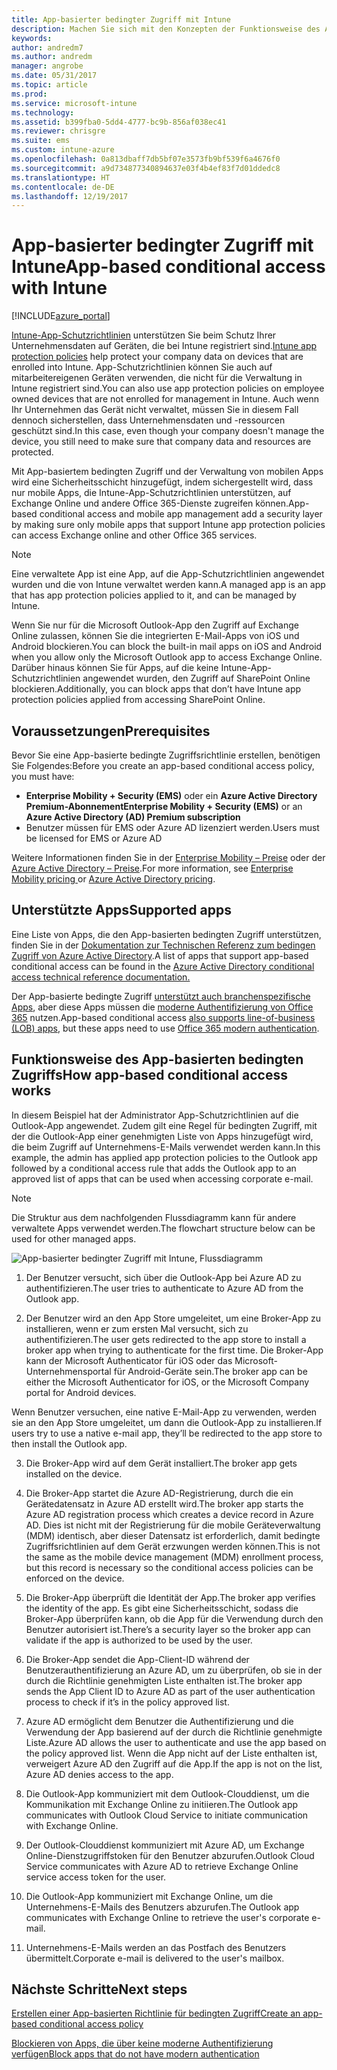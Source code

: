 ```yaml
---
title: App-basierter bedingter Zugriff mit Intune
description: Machen Sie sich mit den Konzepten der Funktionsweise des App-basierten bedingten Zugriffs mit Intune vertraut.
keywords: 
author: andredm7
ms.author: andredm
manager: angrobe
ms.date: 05/31/2017
ms.topic: article
ms.prod: 
ms.service: microsoft-intune
ms.technology: 
ms.assetid: b399fba0-5dd4-4777-bc9b-856af038ec41
ms.reviewer: chrisgre
ms.suite: ems
ms.custom: intune-azure
ms.openlocfilehash: 0a813dbaff7db5bf07e3573fb9bf539f6a4676f0
ms.sourcegitcommit: a9d734877340894637e03f4b4ef83f7d01ddedc8
ms.translationtype: HT
ms.contentlocale: de-DE
ms.lasthandoff: 12/19/2017
---
```

# <a name="app-based-conditional-access-with-intune"></a><span data-ttu-id="b8df6-103">App-basierter bedingter Zugriff mit Intune</span><span class="sxs-lookup"><span data-stu-id="b8df6-103">App-based conditional access with Intune</span></span>

[!INCLUDE[azure_portal](./includes/azure_portal.md)]

<span data-ttu-id="b8df6-104">[Intune-App-Schutzrichtlinien](app-protection-policy.md) unterstützen Sie beim Schutz Ihrer Unternehmensdaten auf Geräten, die bei Intune registriert sind.</span><span class="sxs-lookup"><span data-stu-id="b8df6-104">[Intune app protection policies](app-protection-policy.md) help protect your company data on devices that are enrolled into Intune.</span></span> <span data-ttu-id="b8df6-105">App-Schutzrichtlinien können Sie auch auf mitarbeitereigenen Geräten verwenden, die nicht für die Verwaltung in Intune registriert sind.</span><span class="sxs-lookup"><span data-stu-id="b8df6-105">You can also use app protection policies on employee owned devices that are not enrolled for management in Intune.</span></span> <span data-ttu-id="b8df6-106">Auch wenn Ihr Unternehmen das Gerät nicht verwaltet, müssen Sie in diesem Fall dennoch sicherstellen, dass Unternehmensdaten und -ressourcen geschützt sind.</span><span class="sxs-lookup"><span data-stu-id="b8df6-106">In this case, even though your company doesn't manage the device, you still need to make sure that company data and resources are protected.</span></span>

<span data-ttu-id="b8df6-107">Mit App-basiertem bedingten Zugriff und der Verwaltung von mobilen Apps wird eine Sicherheitsschicht hinzugefügt, indem sichergestellt wird, dass nur mobile Apps, die Intune-App-Schutzrichtlinien unterstützen, auf Exchange Online und andere Office 365-Dienste zugreifen können.</span><span class="sxs-lookup"><span data-stu-id="b8df6-107">App-based conditional access and mobile app management add a security layer by making sure only mobile apps that support Intune app protection policies can access Exchange online and other Office 365 services.</span></span>

> [!NOTE]
> <span data-ttu-id="b8df6-108">Eine verwaltete App ist eine App, auf die App-Schutzrichtlinien angewendet wurden und die von Intune verwaltet werden kann.</span><span class="sxs-lookup"><span data-stu-id="b8df6-108">A managed app is an app that has app protection policies applied to it, and can be managed by Intune.</span></span>

<span data-ttu-id="b8df6-109">Wenn Sie nur für die Microsoft Outlook-App den Zugriff auf Exchange Online zulassen, können Sie die integrierten E-Mail-Apps von iOS und Android blockieren.</span><span class="sxs-lookup"><span data-stu-id="b8df6-109">You can block the built-in mail apps on iOS and Android when you allow only the Microsoft Outlook app to access Exchange Online.</span></span> <span data-ttu-id="b8df6-110">Darüber hinaus können Sie für Apps, auf die keine Intune-App-Schutzrichtlinien angewendet wurden, den Zugriff auf SharePoint Online blockieren.</span><span class="sxs-lookup"><span data-stu-id="b8df6-110">Additionally, you can block apps that don’t have Intune app protection policies applied from accessing SharePoint Online.</span></span>

## <a name="prerequisites"></a><span data-ttu-id="b8df6-111">Voraussetzungen</span><span class="sxs-lookup"><span data-stu-id="b8df6-111">Prerequisites</span></span>
<span data-ttu-id="b8df6-112">Bevor Sie eine App-basierte bedingte Zugriffsrichtlinie erstellen, benötigen Sie Folgendes:</span><span class="sxs-lookup"><span data-stu-id="b8df6-112">Before you create an app-based conditional access policy, you must have:</span></span>

- <span data-ttu-id="b8df6-113">**Enterprise Mobility + Security (EMS)** oder ein **Azure Active Directory Premium-Abonnement**</span><span class="sxs-lookup"><span data-stu-id="b8df6-113">**Enterprise Mobility + Security (EMS)** or an **Azure Active Directory (AD) Premium subscription**</span></span>
- <span data-ttu-id="b8df6-114">Benutzer müssen für EMS oder Azure AD lizenziert werden.</span><span class="sxs-lookup"><span data-stu-id="b8df6-114">Users must be licensed for EMS or Azure AD</span></span>

<span data-ttu-id="b8df6-115">Weitere Informationen finden Sie in der [Enterprise Mobility – Preise](https://www.microsoft.com/cloud-platform/enterprise-mobility-pricing) oder der [Azure Active Directory – Preise](https://azure.microsoft.com/pricing/details/active-directory/).</span><span class="sxs-lookup"><span data-stu-id="b8df6-115">For more information, see [Enterprise Mobility pricing ](https://www.microsoft.com/cloud-platform/enterprise-mobility-pricing) or [Azure Active Directory pricing](https://azure.microsoft.com/pricing/details/active-directory/).</span></span>

## <a name="supported-apps"></a><span data-ttu-id="b8df6-116">Unterstützte Apps</span><span class="sxs-lookup"><span data-stu-id="b8df6-116">Supported apps</span></span>

<span data-ttu-id="b8df6-117">Eine Liste von Apps, die den App-basierten bedingten Zugriff unterstützen, finden Sie in der [Dokumentation zur Technischen Referenz zum bedingen Zugriff von Azure Active Directory](https://docs.microsoft.com/azure/active-directory/active-directory-conditional-access-technical-reference).</span><span class="sxs-lookup"><span data-stu-id="b8df6-117">A list of apps that support app-based conditional access can be found in the [Azure Active Directory conditional access technical reference documentation.](https://docs.microsoft.com/azure/active-directory/active-directory-conditional-access-technical-reference)</span></span>

<span data-ttu-id="b8df6-118">Der App-basierte bedingte Zugriff [unterstützt auch branchenspezifische Apps](https://docs.microsoft.com/intune-classic/deploy-use/block-apps-with-no-modern-authentication), aber diese Apps müssen die [moderne Authentifizierung von Office 365](https://support.office.com/article/Using-Office-365-modern-authentication-with-Office-clients-776c0036-66fd-41cb-8928-5495c0f9168a) nutzen.</span><span class="sxs-lookup"><span data-stu-id="b8df6-118">App-based conditional access [also supports line-of-business (LOB) apps](https://docs.microsoft.com/intune-classic/deploy-use/block-apps-with-no-modern-authentication), but these apps need to use [Office 365 modern authentication](https://support.office.com/article/Using-Office-365-modern-authentication-with-Office-clients-776c0036-66fd-41cb-8928-5495c0f9168a).</span></span>

## <a name="how-app-based-conditional-access-works"></a><span data-ttu-id="b8df6-119">Funktionsweise des App-basierten bedingten Zugriffs</span><span class="sxs-lookup"><span data-stu-id="b8df6-119">How app-based conditional access works</span></span>

<span data-ttu-id="b8df6-120">In diesem Beispiel hat der Administrator App-Schutzrichtlinien auf die Outlook-App angewendet. Zudem gilt eine Regel für bedingten Zugriff, mit der die Outlook-App einer genehmigten Liste von Apps hinzugefügt wird, die beim Zugriff auf Unternehmens-E-Mails verwendet werden kann.</span><span class="sxs-lookup"><span data-stu-id="b8df6-120">In this example, the admin has applied app protection policies to the Outlook app followed by a conditional access rule that adds the Outlook app to an approved list of apps that can be used when accessing corporate e-mail.</span></span>

> [!NOTE]
> <span data-ttu-id="b8df6-121">Die Struktur aus dem nachfolgenden Flussdiagramm kann für andere verwaltete Apps verwendet werden.</span><span class="sxs-lookup"><span data-stu-id="b8df6-121">The flowchart structure below can be used for other managed apps.</span></span>

![App-basierter bedingter Zugriff mit Intune, Flussdiagramm](./media/ca-intune-common-ways-3.png)

1.  <span data-ttu-id="b8df6-123">Der Benutzer versucht, sich über die Outlook-App bei Azure AD zu authentifizieren.</span><span class="sxs-lookup"><span data-stu-id="b8df6-123">The user tries to authenticate to Azure AD from the Outlook app.</span></span>

2.  <span data-ttu-id="b8df6-124">Der Benutzer wird an den App Store umgeleitet, um eine Broker-App zu installieren, wenn er zum ersten Mal versucht, sich zu authentifizieren.</span><span class="sxs-lookup"><span data-stu-id="b8df6-124">The user gets redirected to the app store to install a broker app when trying to authenticate for the first time.</span></span> <span data-ttu-id="b8df6-125">Die Broker-App kann der Microsoft Authenticator für iOS oder das Microsoft-Unternehmensportal für Android-Geräte sein.</span><span class="sxs-lookup"><span data-stu-id="b8df6-125">The broker app can be either the Microsoft Authenticator for iOS, or the Microsoft Company portal for Android devices.</span></span>

 <span data-ttu-id="b8df6-126">Wenn Benutzer versuchen, eine native E-Mail-App zu verwenden, werden sie an den App Store umgeleitet, um dann die Outlook-App zu installieren.</span><span class="sxs-lookup"><span data-stu-id="b8df6-126">If users try to use a native e-mail app, they’ll be redirected to the app store to then install the Outlook app.</span></span>

3.  <span data-ttu-id="b8df6-127">Die Broker-App wird auf dem Gerät installiert.</span><span class="sxs-lookup"><span data-stu-id="b8df6-127">The broker app gets installed on the device.</span></span>

4.  <span data-ttu-id="b8df6-128">Die Broker-App startet die Azure AD-Registrierung, durch die ein Gerätedatensatz in Azure AD erstellt wird.</span><span class="sxs-lookup"><span data-stu-id="b8df6-128">The broker app starts the Azure AD registration process which creates a device record in Azure AD.</span></span> <span data-ttu-id="b8df6-129">Dies ist nicht mit der Registrierung für die mobile Geräteverwaltung (MDM) identisch, aber dieser Datensatz ist erforderlich, damit bedingte Zugriffsrichtlinien auf dem Gerät erzwungen werden können.</span><span class="sxs-lookup"><span data-stu-id="b8df6-129">This is not the same as the mobile device management (MDM) enrollment process, but this record is necessary so the conditional access policies can be enforced on the device.</span></span>

5.  <span data-ttu-id="b8df6-130">Die Broker-App überprüft die Identität der App.</span><span class="sxs-lookup"><span data-stu-id="b8df6-130">The broker app verifies the identity of the app.</span></span> <span data-ttu-id="b8df6-131">Es gibt eine Sicherheitsschicht, sodass die Broker-App überprüfen kann, ob die App für die Verwendung durch den Benutzer autorisiert ist.</span><span class="sxs-lookup"><span data-stu-id="b8df6-131">There’s a security layer so the broker app can validate if the app is authorized to be used by the user.</span></span>

6.  <span data-ttu-id="b8df6-132">Die Broker-App sendet die App-Client-ID während der Benutzerauthentifizierung an Azure AD, um zu überprüfen, ob sie in der durch die Richtlinie genehmigten Liste enthalten ist.</span><span class="sxs-lookup"><span data-stu-id="b8df6-132">The broker app sends the App Client ID to Azure AD as part of the user authentication process to check if it’s in the policy approved list.</span></span>

7.  <span data-ttu-id="b8df6-133">Azure AD ermöglicht dem Benutzer die Authentifizierung und die Verwendung der App basierend auf der durch die Richtlinie genehmigte Liste.</span><span class="sxs-lookup"><span data-stu-id="b8df6-133">Azure AD allows the user to authenticate and use the app based on the policy approved list.</span></span> <span data-ttu-id="b8df6-134">Wenn die App nicht auf der Liste enthalten ist, verweigert Azure AD den Zugriff auf die App.</span><span class="sxs-lookup"><span data-stu-id="b8df6-134">If the app is not on the list, Azure AD denies access to the app.</span></span>

8.  <span data-ttu-id="b8df6-135">Die Outlook-App kommuniziert mit dem Outlook-Clouddienst, um die Kommunikation mit Exchange Online zu initiieren.</span><span class="sxs-lookup"><span data-stu-id="b8df6-135">The Outlook app communicates with Outlook Cloud Service to initiate communication with Exchange Online.</span></span>

9.  <span data-ttu-id="b8df6-136">Der Outlook-Clouddienst kommuniziert mit Azure AD, um Exchange Online-Dienstzugriffstoken für den Benutzer abzurufen.</span><span class="sxs-lookup"><span data-stu-id="b8df6-136">Outlook Cloud Service communicates with Azure AD to retrieve Exchange Online service access token for the user.</span></span>

10.  <span data-ttu-id="b8df6-137">Die Outlook-App kommuniziert mit Exchange Online, um die Unternehmens-E-Mails des Benutzers abzurufen.</span><span class="sxs-lookup"><span data-stu-id="b8df6-137">The Outlook app communicates with Exchange Online to retrieve the user's corporate e-mail.</span></span>

11.  <span data-ttu-id="b8df6-138">Unternehmens-E-Mails werden an das Postfach des Benutzers übermittelt.</span><span class="sxs-lookup"><span data-stu-id="b8df6-138">Corporate e-mail is delivered to the user's mailbox.</span></span>

## <a name="next-steps"></a><span data-ttu-id="b8df6-139">Nächste Schritte</span><span class="sxs-lookup"><span data-stu-id="b8df6-139">Next steps</span></span>
[<span data-ttu-id="b8df6-140">Erstellen einer App-basierten Richtlinie für bedingten Zugriff</span><span class="sxs-lookup"><span data-stu-id="b8df6-140">Create an app-based conditional access policy</span></span>](app-based-conditional-access-intune-create.md)

[<span data-ttu-id="b8df6-141">Blockieren von Apps, die über keine moderne Authentifizierung verfügen</span><span class="sxs-lookup"><span data-stu-id="b8df6-141">Block apps that do not have modern authentication</span></span>](app-modern-authentication-block.md)
